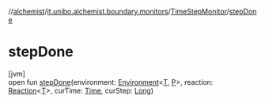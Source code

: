 //[alchemist](../../../index.md)/[it.unibo.alchemist.boundary.monitors](../index.md)/[TimeStepMonitor](index.md)/[stepDone](step-done.md)

# stepDone

[jvm]\
open fun [stepDone](step-done.md)(environment: [Environment](../../it.unibo.alchemist.model.interfaces/-environment/index.md)<[T](../../it.unibo.alchemist.boundary.interfaces/-graphical2-d-output-monitor/index.md), [P](../../it.unibo.alchemist.boundary.wormhole.implementation/-wormhole-swing/index.md)>, reaction: [Reaction](../../it.unibo.alchemist.model.interfaces/-reaction/index.md)<[T](../../it.unibo.alchemist.boundary.interfaces/-graphical2-d-output-monitor/index.md)>, curTime: [Time](../../it.unibo.alchemist.model.interfaces/-time/index.md), curStep: [Long](https://kotlinlang.org/api/latest/jvm/stdlib/kotlin/-long/index.html))
